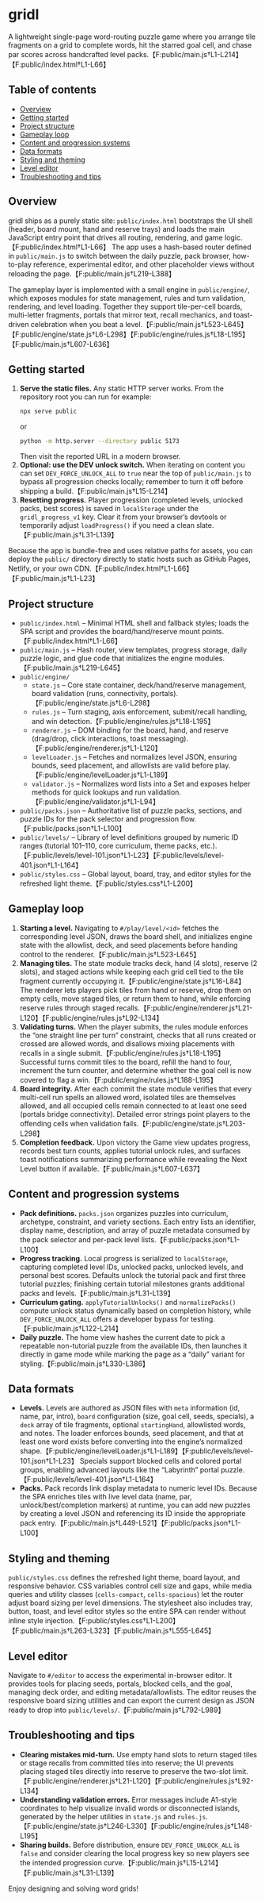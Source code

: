 # gridl

A lightweight single-page word-routing puzzle game where you arrange tile fragments on a grid to complete words, hit the starred goal cell, and chase par scores across handcrafted level packs.【F:public/main.js†L1-L214】【F:public/index.html†L1-L66】

## Table of contents
- [Overview](#overview)
- [Getting started](#getting-started)
- [Project structure](#project-structure)
- [Gameplay loop](#gameplay-loop)
- [Content and progression systems](#content-and-progression-systems)
- [Data formats](#data-formats)
- [Styling and theming](#styling-and-theming)
- [Level editor](#level-editor)
- [Troubleshooting and tips](#troubleshooting-and-tips)

## Overview
gridl ships as a purely static site: `public/index.html` bootstraps the UI shell (header, board mount, hand and reserve trays) and loads the main JavaScript entry point that drives all routing, rendering, and game logic.【F:public/index.html†L1-L66】 The app uses a hash-based router defined in `public/main.js` to switch between the daily puzzle, pack browser, how-to-play reference, experimental editor, and other placeholder views without reloading the page.【F:public/main.js†L219-L388】

The gameplay layer is implemented with a small engine in `public/engine/`, which exposes modules for state management, rules and turn validation, rendering, and level loading. Together they support tile-per-cell boards, multi-letter fragments, portals that mirror text, recall mechanics, and toast-driven celebration when you beat a level.【F:public/main.js†L523-L645】【F:public/engine/state.js†L6-L298】【F:public/engine/rules.js†L18-L195】【F:public/main.js†L607-L636】

## Getting started
1. **Serve the static files.** Any static HTTP server works. From the repository root you can run for example:
   ```bash
   npx serve public
   ```
   or
   ```bash
   python -m http.server --directory public 5173
   ```
   Then visit the reported URL in a modern browser.
2. **Optional: use the DEV unlock switch.** When iterating on content you can set `DEV_FORCE_UNLOCK_ALL` to `true` near the top of `public/main.js` to bypass all progression checks locally; remember to turn it off before shipping a build.【F:public/main.js†L15-L214】
3. **Resetting progress.** Player progression (completed levels, unlocked packs, best scores) is saved in `localStorage` under the `gridl_progress_v1` key. Clear it from your browser’s devtools or temporarily adjust `loadProgress()` if you need a clean slate.【F:public/main.js†L31-L139】

Because the app is bundle-free and uses relative paths for assets, you can deploy the `public/` directory directly to static hosts such as GitHub Pages, Netlify, or your own CDN.【F:public/index.html†L1-L66】【F:public/main.js†L1-L23】

## Project structure
- `public/index.html` – Minimal HTML shell and fallback styles; loads the SPA script and provides the board/hand/reserve mount points.【F:public/index.html†L1-L66】
- `public/main.js` – Hash router, view templates, progress storage, daily puzzle logic, and glue code that initializes the engine modules.【F:public/main.js†L219-L645】
- `public/engine/`
  - `state.js` – Core state container, deck/hand/reserve management, board validation (runs, connectivity, portals).【F:public/engine/state.js†L6-L298】
  - `rules.js` – Turn staging, axis enforcement, submit/recall handling, and win detection.【F:public/engine/rules.js†L18-L195】
  - `renderer.js` – DOM binding for the board, hand, and reserve (drag/drop, click interactions, toast messaging).【F:public/engine/renderer.js†L1-L120】
  - `levelLoader.js` – Fetches and normalizes level JSON, ensuring bounds, seed placement, and allowlists are valid before play.【F:public/engine/levelLoader.js†L1-L189】
  - `validator.js` – Normalizes word lists into a Set and exposes helper methods for quick lookups and run validation.【F:public/engine/validator.js†L1-L94】
- `public/packs.json` – Authoritative list of puzzle packs, sections, and puzzle IDs for the pack selector and progression flow.【F:public/packs.json†L1-L100】
- `public/levels/` – Library of level definitions grouped by numeric ID ranges (tutorial 101–110, core curriculum, theme packs, etc.).【F:public/levels/level-101.json†L1-L23】【F:public/levels/level-401.json†L1-L164】
- `public/styles.css` – Global layout, board, tray, and editor styles for the refreshed light theme.【F:public/styles.css†L1-L200】

## Gameplay loop
1. **Starting a level.** Navigating to `#/play/level/<id>` fetches the corresponding level JSON, draws the board shell, and initializes engine state with the allowlist, deck, and seed placements before handing control to the renderer.【F:public/main.js†L523-L645】
2. **Managing tiles.** The state module tracks deck, hand (4 slots), reserve (2 slots), and staged actions while keeping each grid cell tied to the tile fragment currently occupying it.【F:public/engine/state.js†L16-L84】 The renderer lets players pick tiles from hand or reserve, drop them on empty cells, move staged tiles, or return them to hand, while enforcing reserve rules through staged recalls.【F:public/engine/renderer.js†L21-L120】【F:public/engine/rules.js†L92-L134】
3. **Validating turns.** When the player submits, the rules module enforces the “one straight line per turn” constraint, checks that all runs created or crossed are allowed words, and disallows mixing placements with recalls in a single submit.【F:public/engine/rules.js†L18-L195】 Successful turns commit tiles to the board, refill the hand to four, increment the turn counter, and determine whether the goal cell is now covered to flag a win.【F:public/engine/rules.js†L188-L195】
4. **Board integrity.** After each commit the state module verifies that every multi-cell run spells an allowed word, isolated tiles are themselves allowed, and all occupied cells remain connected to at least one seed (portals bridge connectivity). Detailed error strings point players to the offending cells when validation fails.【F:public/engine/state.js†L203-L298】
5. **Completion feedback.** Upon victory the Game view updates progress, records best turn counts, applies tutorial unlock rules, and surfaces toast notifications summarizing performance while revealing the Next Level button if available.【F:public/main.js†L607-L637】

## Content and progression systems
- **Pack definitions.** `packs.json` organizes puzzles into curriculum, archetype, constraint, and variety sections. Each entry lists an identifier, display name, description, and array of puzzle metadata consumed by the pack selector and per-pack level lists.【F:public/packs.json†L1-L100】
- **Progress tracking.** Local progress is serialized to `localStorage`, capturing completed level IDs, unlocked packs, unlocked levels, and personal best scores. Defaults unlock the tutorial pack and first three tutorial puzzles; finishing certain tutorial milestones grants additional packs and levels.【F:public/main.js†L31-L139】
- **Curriculum gating.** `applyTutorialUnlocks()` and `normalizePacks()` compute unlock status dynamically based on completion history, while `DEV_FORCE_UNLOCK_ALL` offers a developer bypass for testing.【F:public/main.js†L122-L214】
- **Daily puzzle.** The home view hashes the current date to pick a repeatable non-tutorial puzzle from the available IDs, then launches it directly in game mode while marking the page as a “daily” variant for styling.【F:public/main.js†L330-L386】

## Data formats
- **Levels.** Levels are authored as JSON files with `meta` information (id, name, par, intro), `board` configuration (size, goal cell, seeds, specials), a `deck` array of tile fragments, optional `startingHand`, allowlisted words, and notes. The loader enforces bounds, seed placement, and that at least one word exists before converting into the engine’s normalized shape.【F:public/engine/levelLoader.js†L1-L189】【F:public/levels/level-101.json†L1-L23】 Specials support blocked cells and colored portal groups, enabling advanced layouts like the “Labyrinth” portal puzzle.【F:public/levels/level-401.json†L1-L164】
- **Packs.** Pack records link display metadata to numeric level IDs. Because the SPA enriches tiles with live level data (name, par, unlock/best/completion markers) at runtime, you can add new puzzles by creating a level JSON and referencing its ID inside the appropriate pack entry.【F:public/main.js†L449-L521】【F:public/packs.json†L1-L100】

## Styling and theming
`public/styles.css` defines the refreshed light theme, board layout, and responsive behavior. CSS variables control cell size and gaps, while media queries and utility classes (`cells-compact`, `cells-spacious`) let the router adjust board sizing per level dimensions. The stylesheet also includes tray, button, toast, and level editor styles so the entire SPA can render without inline style injection.【F:public/styles.css†L1-L200】【F:public/main.js†L263-L323】【F:public/main.js†L555-L645】

## Level editor
Navigate to `#/editor` to access the experimental in-browser editor. It provides tools for placing seeds, portals, blocked cells, and the goal, managing deck order, and editing metadata/allowlists. The editor reuses the responsive board sizing utilities and can export the current design as JSON ready to drop into `public/levels/`.【F:public/main.js†L792-L989】

## Troubleshooting and tips
- **Clearing mistakes mid-turn.** Use empty hand slots to return staged tiles or stage recalls from committed tiles into reserve; the UI prevents placing staged tiles directly into reserve to preserve the two-slot limit.【F:public/engine/renderer.js†L21-L120】【F:public/engine/rules.js†L92-L134】
- **Understanding validation errors.** Error messages include A1-style coordinates to help visualize invalid words or disconnected islands, generated by the helper utilities in `state.js` and `rules.js`.【F:public/engine/state.js†L246-L330】【F:public/engine/rules.js†L148-L195】
- **Sharing builds.** Before distribution, ensure `DEV_FORCE_UNLOCK_ALL` is `false` and consider clearing the local progress key so new players see the intended progression curve.【F:public/main.js†L15-L214】【F:public/main.js†L31-L139】

Enjoy designing and solving word grids!
